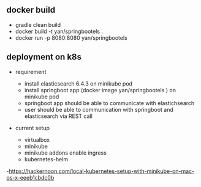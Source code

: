 
## docker build 
- gradle clean build 
- docker build -t yan/springbootels .
- docker run -p 8080:8080 yan/springbootels

## deployment on k8s

- requirement 
  - install elasticsearch 6.4.3  on minikube pod
  - install springboot app (docker image yan/springbootels ) on minikube pod
  - springboot app should be able to communicate with elastichsearch 
  - user should be able to communication with springboot and elasticsearch via REST call

- current setup
  - virtualbox 
  - minikube
  - minikube addons enable ingress
  - kubernetes-helm 

-https://hackernoon.com/local-kubernetes-setup-with-minikube-on-mac-os-x-eeeb1cbdc0b 
